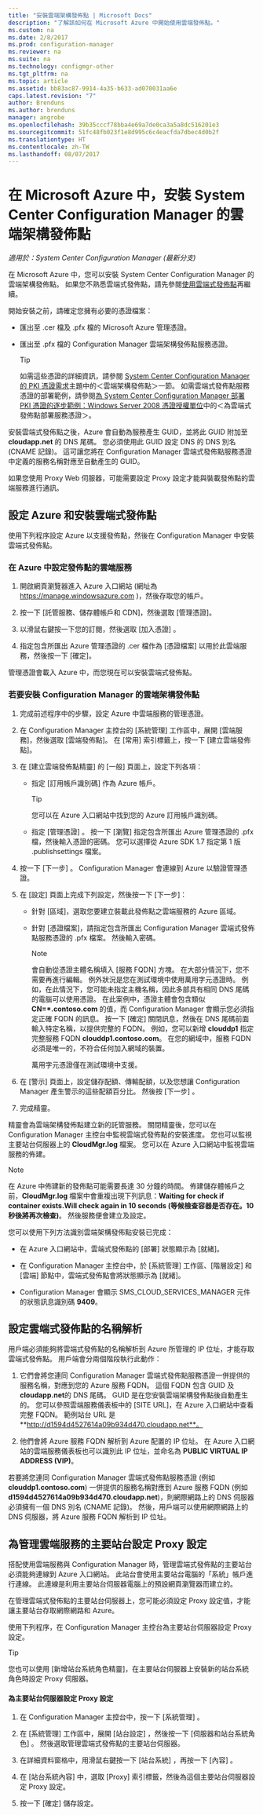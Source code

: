 ```yaml
---
title: "安裝雲端架構發佈點 | Microsoft Docs"
description: "了解該如何在 Microsoft Azure 中開始使用雲端發佈點。"
ms.custom: na
ms.date: 2/8/2017
ms.prod: configuration-manager
ms.reviewer: na
ms.suite: na
ms.technology: configmgr-other
ms.tgt_pltfrm: na
ms.topic: article
ms.assetid: bb83ac87-9914-4a35-b633-ad070031aa6e
caps.latest.revision: "7"
author: Brenduns
ms.author: brenduns
manager: angrobe
ms.openlocfilehash: 39b35cccf78bba4e69a7de0ca3a5a8dc516201e3
ms.sourcegitcommit: 51fc48fb023f1e8d995c6c4eacfda7dbec4d0b2f
ms.translationtype: HT
ms.contentlocale: zh-TW
ms.lasthandoff: 08/07/2017
---
```

# <a name="install-cloud-based-distribution-points-in-microsoft-azure-for-system-center-configuration-manager"></a>在 Microsoft Azure 中，安裝 System Center Configuration Manager 的雲端架構發佈點

*適用於：System Center Configuration Manager (最新分支)*

在 Microsoft Azure 中，您可以安裝 System Center Configuration Manager 的雲端架構發佈點。 如果您不熟悉雲端式發佈點，請先參閱[使用雲端式發佈點](../../../../core/plan-design/hierarchy/use-a-cloud-based-distribution-point.md)再繼續。

 開始安裝之前，請確定您擁有必要的憑證檔案：  

-   匯出至 .cer 檔及 .pfx 檔的 Microsoft Azure 管理憑證。  

-   匯出至 .pfx 檔的 Configuration Manager 雲端架構發佈點服務憑證。  

    > [!TIP]
    >   如需這些憑證的詳細資訊，請參閱 [System Center Configuration Manager 的 PKI 憑證需求](../../../../core/plan-design/network/pki-certificate-requirements.md)主題中的＜雲端架構發佈點＞一節。 如需雲端式發佈點服務憑證的部署範例，請參閱[為 System Center Configuration Manager 部署 PKI 憑證的逐步範例：Windows Server 2008 憑證授權單位](/sccm/core/plan-design/network/example-deployment-of-pki-certificates)中的＜為雲端式發佈點部署服務憑證＞。  


 安裝雲端式發佈點之後，Azure 會自動為服務產生 GUID，並將此 GUID 附加至 **cloudapp.net** 的 DNS 尾碼。 您必須使用此 GUID 設定 DNS 的 DNS 別名 (CNAME 記錄)。 這可讓您將在 Configuration Manager 雲端式發佈點服務憑證中定義的服務名稱對應至自動產生的 GUID。  

 如果您使用 Proxy Web 伺服器，可能需要設定 Proxy 設定才能與裝載發佈點的雲端服務進行通訊。  

##  <a name="BKMK_ConfigWindowsAzureandInstallDP"></a> 設定 Azure 和安裝雲端式發佈點  
 使用下列程序設定 Azure 以支援發佈點，然後在 Configuration Manager 中安裝雲端式發佈點。  

### <a name="to-set-up-a-cloud-service-in-azure-for-a-distribution-point"></a>在 Azure 中設定發佈點的雲端服務  

1.  開啟網頁瀏覽器進入 Azure 入口網站 (網址為 https://manage.windowsazure.com )，然後存取您的帳戶。  

2.  按一下 [託管服務、儲存體帳戶和 CDN]，然後選取 [管理憑證]。  

3.  以滑鼠右鍵按一下您的訂閱，然後選取 [加入憑證] 。  

4.  指定包含所匯出 Azure 管理憑證的 .cer 檔作為 [憑證檔案] 以用於此雲端服務，然後按一下 [確定]。  

管理憑證會載入 Azure 中，而您現在可以安裝雲端式發佈點。  

### <a name="to-install-a-cloud-based-distribution-point-for-configuration-manager"></a>若要安裝 Configuration Manager 的雲端架構發佈點  

1.  完成前述程序中的步驟，設定 Azure 中雲端服務的管理憑證。  

2.  在 Configuration Manager 主控台的 [系統管理] 工作區中，展開 [雲端服務]，然後選取 [雲端發佈點]。 在 [常用] 索引標籤上，按一下 [建立雲端發佈點]。  

3.  在 [建立雲端發佈點精靈] 的 [一般] 頁面上，設定下列各項：  

    -   指定 [訂用帳戶識別碼] 作為 Azure 帳戶。  

        > [!TIP]  
        >  您可以在 Azure 入口網站中找到您的 Azure 訂用帳戶識別碼。  

    -   指定 [管理憑證] 。 按一下 [瀏覽] 指定包含所匯出 Azure 管理憑證的 .pfx 檔，然後輸入憑證的密碼。 您可以選擇從 Azure SDK 1.7 指定第 1 版 .publishsettings 檔案。  

4.  按一下 [下一步] 。 Configuration Manager 會連線到 Azure 以驗證管理憑證。  

5.  在 [設定] 頁面上完成下列設定，然後按一下 [下一步]：  

    -   針對 [區域]，選取您要建立裝載此發佈點之雲端服務的 Azure 區域。  

    -   針對 [憑證檔案]，請指定包含所匯出 Configuration Manager 雲端式發佈點服務憑證的 .pfx 檔案。 然後輸入密碼。  

        > [!NOTE]  
        >  會自動從憑證主體名稱填入 [服務 FQDN] 方塊。 在大部分情況下，您不需要再進行編輯。 例外狀況是您在測試環境中使用萬用字元憑證時。 例如，在此情況下，您可能未指定主機名稱，因此多部具有相同 DNS 尾碼的電腦可以使用憑證。 在此案例中，憑證主體會包含類似 **CN=\*.contoso.com** 的值，而 Configuration Manager 會顯示您必須指定正確 FQDN 的訊息。 按一下 [確定]  關閉訊息，然後在 DNS 尾碼前面輸入特定名稱，以提供完整的 FQDN。 例如，您可以新增 **clouddp1** 指定完整服務 FQDN **clouddp1.contoso.com**。 在您的網域中，服務 FQDN 必須是唯一的，不符合任何加入網域的裝置。  
        >   
        >  萬用字元憑證僅在測試環境中支援。  

6.  在 [警示] 頁面上，設定儲存配額、傳輸配額，以及您想讓 Configuration Manager 產生警示的這些配額百分比。 然後按 [下一步] 。  

7.  完成精靈。  

精靈會為雲端架構發佈點建立新的託管服務。 關閉精靈後，您可以在 Configuration Manager 主控台中監視雲端式發佈點的安裝進度。 您也可以監視主要站台伺服器上的 **CloudMgr.log** 檔案。 您可以在 Azure 入口網站中監視雲端服務的佈建。  

> [!NOTE]  
>  在 Azure 中佈建新的發佈點可能需要長達 30 分鐘的時間。 佈建儲存體帳戶之前，**CloudMgr.log** 檔案中會重複出現下列訊息：**Waiting for check if container exists.Will check again in 10 seconds (等候檢查容器是否存在。10 秒後將再次檢查)**。 然後服務便會建立及設定。  

 您可以使用下列方法識別雲端架構發佈點安裝已完成：  

-   在 Azure 入口網站中，雲端式發佈點的 [部署] 狀態顯示為 [就緒]。  

-   在 Configuration Manager 主控台中，於 [系統管理] 工作區、[階層設定] 和 [雲端] 節點中，雲端式發佈點會將狀態顯示為 [就緒]。  

-   Configuration Manager 會顯示 SMS_CLOUD_SERVICES_MANAGER 元件的狀態訊息識別碼 **9409**。  

##  <a name="BKMK_ConfigDNSforCloudDPs"></a> 設定雲端式發佈點的名稱解析  
 用戶端必須能夠將雲端式發佈點的名稱解析到 Azure 所管理的 IP 位址，才能存取雲端式發佈點。 用戶端會分兩個階段執行此動作：  

1.  它們會將您連同 Configuration Manager 雲端式發佈點服務憑證一併提供的服務名稱，對應到您的 Azure 服務 FQDN。 這個 FQDN 包含 GUID 及 **cloudapp.net**的 DNS 尾碼。 GUID 是在您安裝雲端架構發佈點後自動產生的。 您可以參照雲端服務儀表板中的 [SITE URL]，在 Azure 入口網站中查看完整 FQDN。 範例站台 URL 是 **http://d1594d4527614a09b934d470.cloudapp.net**。  

2.  他們會將 Azure 服務 FQDN 解析到 Azure 配置的 IP 位址。 在 Azure 入口網站的雲端服務儀表板也可以識別此 IP 位址，並命名為 **PUBLIC VIRTUAL IP ADDRESS (VIP)**。  

若要將您連同 Configuration Manager 雲端式發佈點服務憑證 (例如 **clouddp1.contoso.com**) 一併提供的服務名稱對應到 Azure 服務 FQDN (例如 **d1594d4527614a09b934d470.cloudapp.net**)，則網際網路上的 DNS 伺服器必須擁有一個 DNS 別名 (CNAME 記錄)。 然後，用戶端可以使用網際網路上的 DNS 伺服器，將 Azure 服務 FQDN 解析到 IP 位址。  

##  <a name="BKMK_ConfigProxyforCloud"></a> 為管理雲端服務的主要站台設定 Proxy 設定  
 搭配使用雲端服務與 Configuration Manager 時，管理雲端式發佈點的主要站台必須能夠連線到 Azure 入口網站。 此站台會使用主要站台電腦的「系統」帳戶進行連線。 此連線是利用主要站台伺服器電腦上的預設網頁瀏覽器而建立的。  

 在管理雲端式發佈點的主要站台伺服器上，您可能必須設定 Proxy 設定值，才能讓主要站台存取網際網路和 Azure。  

 使用下列程序，在 Configuration Manager 主控台為主要站台伺服器設定 Proxy 設定。  

> [!TIP]  
>  您也可以使用 [新增站台系統角色精靈]，在主要站台伺服器上安裝新的站台系統角色時設定 Proxy 伺服器。  

#### <a name="to-set-up-proxy-settings-for-the-primary-site-server"></a>為主要站台伺服器設定 Proxy 設定  

1.  在 Configuration Manager 主控台中，按一下 [系統管理] 。  

2.  在 [系統管理]  工作區中，展開 [站台設定] ，然後按一下 [伺服器和站台系統角色] 。 然後選取管理雲端式發佈點的主要站台伺服器。  

3.  在詳細資料窗格中，用滑鼠右鍵按一下 [站台系統] ，再按一下 [內容] 。  

4.  在 [站台系統內容] 中，選取 [Proxy] 索引標籤，然後為這個主要站台伺服器設定 Proxy 設定。  

5.  按一下 [確定] 儲存設定。  
